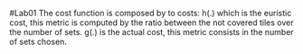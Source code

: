 #Lab01
The cost function is composed by to costs:
h(.) which is the euristic cost, this metric is computed by the ratio between the not covered tiles over the number of sets.
g(.) is the actual cost, this metric consists in the number of sets chosen.
